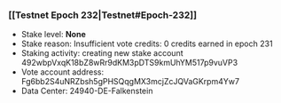 ### [[Testnet Epoch 232|Testnet#Epoch-232]]
* Stake level: **None**
* Stake reason: Insufficient vote credits: 0 credits earned in epoch 231
* Staking activity: creating new stake account 492wbpVxqK18bZ8wRr9dKM3pDTS9kmUhYM517p9vuVP3
* Vote account address: Fg6bb2S4uNRZbsh5gPHSQqgMX3mcjZcJQVaGKrpm4Yw7
* Data Center: 24940-DE-Falkenstein